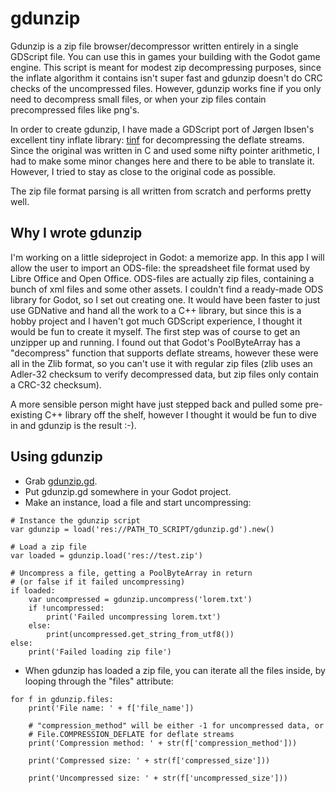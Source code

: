 gdunzip
=======

Gdunzip is a  zip file browser/decompressor written entirely in a single
GDScript file. You can use this in games your building with the Godot game
engine. This script is meant for modest zip decompressing purposes, since the
inflate algorithm it contains isn't super fast and gdunzip doesn't do CRC
checks of the uncompressed files. However, gdunzip works fine if you only need
to decompress small files, or when your zip files contain precompressed files
like png's.

In order to create gdunzip, I have made a GDScript port of Jørgen Ibsen's
excellent tiny inflate library: [tinf](https://bitbucket.org/jibsen/tinf) for
decompressing the deflate streams. Since the original was written in C and used
some nifty pointer arithmetic, I had to make some minor changes
here and there to be able to translate it. However, I tried to stay as close to
the original code as possible.

The zip file format parsing is all written from scratch and performs pretty
well.

Why I wrote gdunzip
-------------------
I'm working on a little sideproject in Godot: a memorize app. In this app I
will allow the user to import an ODS-file: the spreadsheet file format used by
Libre Office and Open Office. ODS-files are actually zip files, containing a
bunch of xml files and some other assets. I couldn't find a ready-made ODS
library for Godot, so I set out creating one. It would have been faster to just
use GDNative and hand all the work to a C++ library, but since this is a hobby
project and I haven't got much GDScript experience, I thought it would be fun
to create it myself. The first step was of course to get an unzipper up and
running. I found out that Godot's PoolByteArray has a "decompress" function
that supports deflate streams, however these were all in the Zlib format, so
you can't use it with regular zip files (zlib uses an Adler-32 checksum to
verify decompressed data, but zip files only contain a CRC-32 checksum).

A more sensible person might have just stepped back and pulled some
pre-existing C++ library off the shelf, however I thought it would be fun to
dive in and gdunzip is the result :-).

Using gdunzip
-------------
- Grab [gdunzip.gd](https://raw.githubusercontent.com/jellehermsen/gdunzip/master/src/gdunzip.gd).
- Put gdunzip.gd somewhere in your Godot project.
- Make an instance, load a file and start uncompressing:

```gdscript
# Instance the gdunzip script
var gdunzip = load('res://PATH_TO_SCRIPT/gdunzip.gd').new()

# Load a zip file
var loaded = gdunzip.load('res://test.zip')

# Uncompress a file, getting a PoolByteArray in return 
# (or false if it failed uncompressing) 
if loaded:
    var uncompressed = gdunzip.uncompress('lorem.txt')
    if !uncompressed:
        print('Failed uncompressing lorem.txt')
    else:
        print(uncompressed.get_string_from_utf8())
else:
    print('Failed loading zip file')
```

- When gdunzip has loaded a zip file, you can iterate all the files inside, by
  looping through the "files" attribute:
```gdscript
for f in gdunzip.files:
    print('File name: ' + f['file_name'])

    # "compression_method" will be either -1 for uncompressed data, or
    # File.COMPRESSION_DEFLATE for deflate streams
    print('Compression method: ' + str(f['compression_method']))

    print('Compressed size: ' + str(f['compressed_size']))

    print('Uncompressed size: ' + str(f['uncompressed_size']))
```
